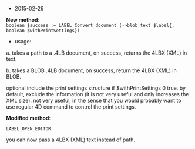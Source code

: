 * 2015-02-26

**New method**:  
```boolean $success := LABEL_Convert_document (->blob|text $label{; boolean $withPrintSettings})``` 

* usage:

a. takes a path to a .4LB document, on success, returns the 4LBX (XML) in text.

b. takes a BLOB .4LB document, on success, return the 4LBX (XML) in BLOB.

optional include the print settings structure if $withPrintSettings 0 true. by default, exclude the information (it is not very useful and only increases the XML size).
not very useful, in the sense that you would probably want to use regular 4D command to control the print settings.

**Modified method**: 

```LABEL_OPEN_EDITOR```

you can now pass a 4LBX (XML) text instead of path. 
